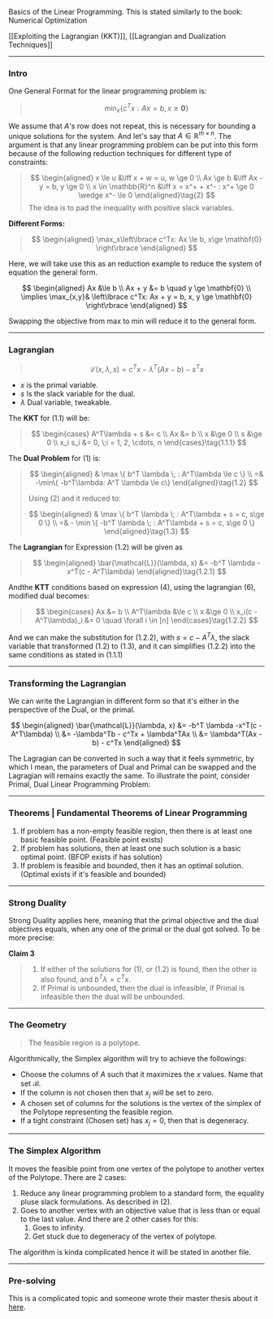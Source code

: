 Basics of the Linear Programming. 
This is stated similarly to the book: Numerical Optimization

[[Exploiting the Lagrangian (KKT)]], [[Lagrangian and Dualization Techniques]]

---
### **Intro**

One General Format for the linear programming problem is: 

> $$
> \min_x \{c^Tx : Ax = b, x \ge \mathbf{0}\}\tag{1}
> $$

We assume that $A$'s row does not repeat, this is necessary for bounding a unique solutions for the system. And let's say that $A \in \mathbb{R}^{m\times n}$. The argument is that any linear programming problem can be put into this form because of the following reduction techniques for different type of constraints: 

> $$
> \begin{aligned}
>     x \le u &\iff x + w = u, w \ge 0
>     \\
>     Ax \ge b &\iff Ax - y = b, y \ge 0
>     \\
>     x \in \mathbb{R}^n &\iff x = x^+ + x^- : x^+ \ge 0 \wedge x^- \le 0
> \end{aligned}\tag{2}
> $$
> The idea is to pad the inequality with positive slack variables. 

**Different Forms:** 

> $$
> \begin{aligned}
>   \max_x\left\lbrace
>       c^Tx: Ax \le b, x\ge \mathbf{0}
>    \right\rbrace
> \end{aligned}
> $$

Here, we will take use this as an reduction example to reduce the system of equation the general form. 

$$
\begin{aligned}
   Ax &\le b
   \\
   Ax + y &= b \quad y \ge \mathbf{0}
   \\
   \implies \max_{x,y}& \left\lbrace
      c^Tx: Ax + y = b, x, y \ge \mathbf{0}
   \right\rbrace
\end{aligned}
$$

Swapping the objective from max to min will reduce it to the general form. 


---
### **Lagrangian**

> $$
> \mathcal{L}(x, \lambda, s) = c^Tx - \lambda^T(Ax - b) - s^Tx
> \tag{1.1}
> $$

* $x$ is the primal variable. 
* $s$ Is the slack variable for the dual. 
* $\lambda$ Dual variable, tweakable. 


The **KKT** for (1.1) will be: 

> $$
> \begin{cases}
>     A^T\lambda + s &= c
>     \\
>     Ax &= b
>     \\
>     x &\ge 0
>     \\
>     s &\ge 0
>     \\
>     x_i s_i &= 0, \;i = 1, 2, \cdots, n
> \end{cases}\tag{1.1.1}
> $$


The **Dual Problem** for (1) is: 

> $$
> \begin{aligned}
>     & \max \{ b^T \lambda \; :   A^T\lambda \le c \} 
>     \\
>     =& -\min\{ -b^T\lambda: A^T \lambda \le c\} 
> \end{aligned}\tag{1.2}
> $$
> 
> Using (2) and it reduced to: 
> 
> $$
> \begin{aligned}
>     & \max \{ b^T \lambda \; : A^T\lambda + s = c, s\ge 0 \} 
>     \\
>     =& - \min \{
>             -b^T \lambda \; : A^T\lambda + s = c, s\ge 0 
>         \}
> \end{aligned}\tag{1.3}
> $$


The **Lagrangian** for Expression (1.2) will be given as 

> $$
> \begin{aligned}
>     \bar{\mathcal{L}}(\lambda, x) &= -b^T \lambda -x^T(c - A^T\lambda)
> \end{aligned}\tag{1.2.1}
> $$

Andthe **KTT** conditions based on expression (4), using the lagrangian (6), modified dual becomes: 

> $$
> \begin{cases}
>     Ax &= b 
>     \\
>     A^T\lambda &\le c 
>     \\
>     x &\ge 0
>     \\
>     x_i(c - A^T\lambda)_i &= 0 \quad \forall i \in [n]
> \end{cases}\tag{1.2.2}
> $$

And we can make the substitution for (1.2.2), with $s = c - A^T\lambda$, the slack variable that transformed (1.2) to (1.3), and it can simplifies (1.2.2) into the same conditions as stated in (1.1.1)

---
### **Transforming the Lagrangian**

We can write the Lagrangian in different form so that it's either in the perspective of the Dual, or the primal. 

$$
\begin{aligned}
   \bar{\mathcal{L}}(\lambda, x) &= -b^T \lambda -x^T(c - A^T\lambda)
   \\
   &= -\lambda^Tb - c^Tx + \lambda^TAx
   \\
   &= \lambda^T(Ax - b) - c^Tx
\end{aligned}
$$

The Lagragian can be converted in such a way that it feels symmetric, by which I mean, the parameters of Dual and Primal can be swapped and the Lagragian will remains exactly the same. To illustrate the point, consider Primal, Dual Linear Programming Problem: 



---
### **Theorems | Fundamental Theorems of Linear Programming**

1. If problem has a non-empty feasible region, then there is at least one basic feasible point. (Feasible point exists)
2. If problem has solutions, then at least one such solution is a basic optimal point. (BFOP exists if has solution)
3. If problem is feasible and bounded, then it has an optimal solution. (Optimal exists if it's feasible and bounded)

---
### **Strong Duality** 

Strong Duality applies here, meaning that the primal objective and the dual objectives equals, when any one of the primal or the dual got solved. To be more precise: 

**Claim 3**

> 1.  If either of the solutions for (1), or (1.2) is found, then the other is also found, and $b^T\lambda = c^Tx$. 
> 2. If Primal is unbounded, then the dual is infeasible, if Primal is infeasible then the dual will be unbounded. 

---
### **The Geometry**

> The feasible region is a polytope. 

Algorithmically, the Simplex algorithm will try to achieve the followings: 

* Choose the columns of $A$ such that it maximizes the $x$ values. Name that set $\mathcal{B}$. 
* If the column is not chosen then that $x_j$ will be set to zero. 
* A chosen set of columns for the solutions is the vertex of the simplex of the Polytope representing the feasible region. 
* If a tight constraint (Chosen set) has $x_j = 0$, then that is degeneracy. 


---
### **The Simplex Algorithm**

It moves the feasible point from one vertex of the polytope to another vertex of the Polytope. There are 2 cases: 

1. Reduce any linear programming problem to a standard form, the equality pluse slack formulations. As described in (2). 
2. Goes to another vertex with an objective value that is less than or equal to the last value. And there are 2 other cases for this:
   1. Goes to infinity. 
   2. Get stuck due to degeneracy of the vertex of polytope. 

The algorithm is kinda complicated hence it will be stated in another file. 


---
### **Pre-solving**

This is a complicated topic and someone wrote their master thesis about it [here](http://etd.fcla.edu/UF/UFE1000157/sadhana_v.pdf). 
